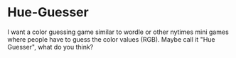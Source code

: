 # Hue-Guesser

I want a color guessing game similar to wordle or other nytimes mini games where people have to guess the color values (RGB). Maybe call it "Hue Guesser", what do you think? 